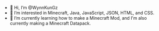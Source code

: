 - 👋 Hi, I’m @WynnKunGz
- 👀 I’m interested in Minecraft, Java, JavaScript, JSON, HTML, and CSS.
- 🌱 I’m currently learning how to make a Minecraft Mod, and I'm also currently making a Minecraft Datapack.

<!---
WynnKunGz/WynnKunGz is a ✨ special ✨ repository because its `README.md` (this file) appears on your GitHub profile.
You can click the Preview link to take a look at your changes.
--->

